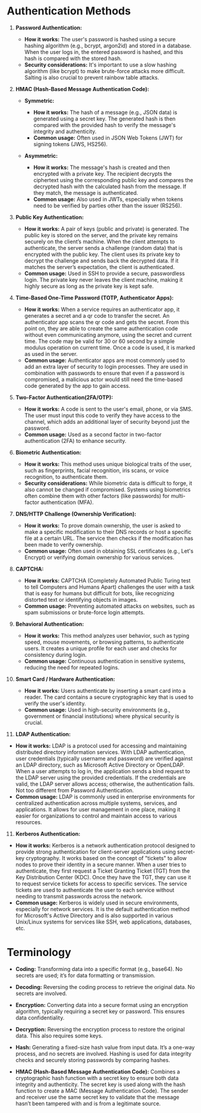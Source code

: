 # Authentication Methods

1. **Password Authentication:**
   - **How it works:** The user's password is hashed using a secure hashing algorithm (e.g., bcrypt, argon2id) and stored in a database. When the user logs in, the entered password is hashed, and this hash is compared with the stored hash.
   - **Security considerations:** It's important to use a slow hashing algorithm (like bcrypt) to make brute-force attacks more difficult. Salting is also crucial to prevent rainbow table attacks.

2. **HMAC (Hash-Based Message Authentication Code):**

   - **Symmetric:**
     - **How it works:** The hash of a message (e.g., JSON data) is generated using a secret key. The generated hash is then compared with the provided hash to verify the message's integrity and authenticity.
     - **Common usage:** Often used in JSON Web Tokens (JWT) for signing tokens (JWS, HS256).

   - **Asymmetric:**
     - **How it works:** The message's hash is created and then encrypted with a private key. The recipient decrypts the ciphertext using the corresponding public key and compares the decrypted hash with the calculated hash from the message. If they match, the message is authenticated.
     - **Common usage:** Also used in JWTs, especially when tokens need to be verified by parties other than the issuer (RS256).

3. **Public Key Authentication:**
   - **How it works:** A pair of keys (public and private) is generated. The public key is stored on the server, and the private key remains securely on the client’s machine. When the client attempts to authenticate, the server sends a challenge (random data) that is encrypted with the public key. The client uses its private key to decrypt the challenge and sends back the decrypted data. If it matches the server’s expectation, the client is authenticated.
   - **Common usage:** Used in SSH to provide a secure, passwordless login. The private key never leaves the client machine, making it highly secure as long as the private key is kept safe.

4. **Time-Based One-Time Password (TOTP, Authenticator Apps):**
   - **How it works:** When a service requires an authenticator app, it generates a secret and a qr code to transfer the secret. An authenticator app scans the qr code and gets the secret. From this point on, they are able to create the same authentication code without even communicating anymore, using the secret and current time. The code may be valid for 30 or 60 second by a simple modulus operation on current time. Once a code is used, it is marked as used in the server.
    - **Common usage:** Authenticator apps are most commonly used to add an extra layer of security to login processes. They are used in combination with passwords to ensure that even if a password is compromised, a malicious actor would still need the time-based code generated by the app to gain access.

4. **Two-Factor Authentication(2FA/OTP):**
   - **How it works:** A code is sent to the user's email, phone, or via SMS. The user must input this code to verify they have access to the channel, which adds an additional layer of security beyond just the password.
   - **Common usage:** Used as a second factor in two-factor authentication (2FA) to enhance security.

5. **Biometric Authentication:**
   - **How it works:** This method uses unique biological traits of the user, such as fingerprints, facial recognition, iris scans, or voice recognition, to authenticate them.
   - **Security considerations:** While biometric data is difficult to forge, it also cannot be changed if compromised. Systems using biometrics often combine them with other factors (like passwords) for multi-factor authentication (MFA).

6. **DNS/HTTP Challenge (Ownership Verification):**
   - **How it works:** To prove domain ownership, the user is asked to make a specific modification to their DNS records or host a specific file at a certain URL. The service then checks if the modification has been made to verify ownership.
   - **Common usage:** Often used in obtaining SSL certificates (e.g., Let's Encrypt) or verifying domain ownership for various services.

7. **CAPTCHA:**
   - **How it works:** CAPTCHA (Completely Automated Public Turing test to tell Computers and Humans Apart) challenges the user with a task that is easy for humans but difficult for bots, like recognizing distorted text or identifying objects in images.
   - **Common usage:** Preventing automated attacks on websites, such as spam submissions or brute-force login attempts.

8. **Behavioral Authentication:**
   - **How it works:** This method analyzes user behavior, such as typing speed, mouse movements, or browsing patterns, to authenticate users. It creates a unique profile for each user and checks for consistency during login.
   - **Common usage:** Continuous authentication in sensitive systems, reducing the need for repeated logins.

9. **Smart Card / Hardware Authentication:**
   - **How it works:** Users authenticate by inserting a smart card into a reader. The card contains a secure cryptographic key that is used to verify the user's identity.
   - **Common usage:** Used in high-security environments (e.g., government or financial institutions) where physical security is crucial.

10. **LDAP Authentication:**
   - **How it works:** LDAP is a protocol used for accessing and maintaining distributed directory information services. With LDAP authentication, user credentials (typically username and password) are verified against an LDAP directory, such as Microsoft Active Directory or OpenLDAP. When a user attempts to log in, the application sends a bind request to the LDAP server using the provided credentials. If the credentials are valid, the LDAP server allows access; otherwise, the authentication fails. Not too different from Password Authentication.
   - **Common usage:** LDAP is commonly used in enterprise environments for centralized authentication across multiple systems, services, and applications. It allows for user management in one place, making it easier for organizations to control and maintain access to various resources.

11. **Kerberos Authentication:**
   - **How it works:** Kerberos is a network authentication protocol designed to provide strong authentication for client-server applications using secret-key cryptography. It works based on the concept of "tickets" to allow nodes to prove their identity in a secure manner. When a user tries to authenticate, they first request a Ticket Granting Ticket (TGT) from the Key Distribution Center (KDC). Once they have the TGT, they can use it to request service tickets for access to specific services. The service tickets are used to authenticate the user to each service without needing to transmit passwords across the network.
   - **Common usage:** Kerberos is widely used in secure environments, especially for network services. It is the default authentication method for Microsoft's Active Directory and is also supported in various Unix/Linux systems for services like SSH, web applications, databases, etc.

# Terminology

- **Coding:** Transforming data into a specific format (e.g., base64). No secrets are used; it’s for data formatting or transmission.
- **Decoding:** Reversing the coding process to retrieve the original data. No secrets are involved.

- **Encryption:** Converting data into a secure format using an encryption algorithm, typically requiring a secret key or password. This ensures data confidentiality.
- **Decryption:** Reversing the encryption process to restore the original data. This also requires some keys.

- **Hash:** Generating a fixed-size hash value from input data. It’s a one-way process, and no secrets are involved. Hashing is used for data integrity checks and securely storing passwords by comparing hashes.

- **HMAC (Hash-Based Message Authentication Code):** Combines a cryptographic hash function with a secret key to ensure both data integrity and authenticity. The secret key is used along with the hash function to create a MAC (Message Authentication Code). The sender and receiver use the same secret key to validate that the message hasn’t been tampered with and is from a legitimate source.
